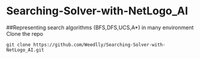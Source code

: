 # Searching-Solver-with-NetLogo_AI
##Representing search algorithms (BFS,DFS,UCS,A*) in many environment
Clone the repo
```
git clone https://github.com/Weedlly/Searching-Solver-with-NetLogo_AI.git
```
